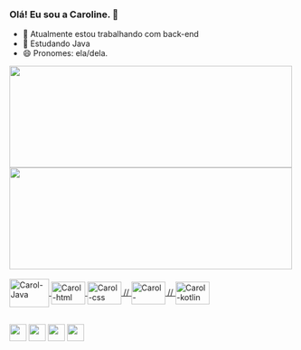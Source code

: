 ### Olá! Eu sou a Caroline. 👋

- 🔭 Atualmente estou trabalhando com back-end
- 🌱 Estudando Java
- 😄 Pronomes: ela/dela.

<div>
  <a href="https://github.com/carolbreitenbach">
  <img height="180em"  width="500" src="https://github-readme-stats.vercel.app/api?username=carolbreitenbach&show_icons=true&theme=dracula&include_all_commits=true&count_private=true"/>
  <img height="180em" width="500" src="https://github-readme-stats.vercel.app/api/top-langs/?username=carolbreitenbach&layout=compact&langs_count= 16 &theme=dracula"/>
</div>
  
<div style="display: inline_block"><br>
  <img align="center" alt="Carol-Java" height="50" width="70" src="https://cdn.jsdelivr.net/gh/devicons/devicon/icons/java/java-original-wordmark.svg">
  <img align="center" alt="Carol-html" height="40" width="60" src="https://cdn.jsdelivr.net/gh/devicons/devicon/icons/html5/html5-original.svg">
  <img align="center" alt="Carol-css" height="40" width="60" src="https://cdn.jsdelivr.net/gh/devicons/devicon/icons/css3/css3-original.svg">
 // <img align="center" alt="Carol-android" height="40" width="60" src="https://cdn.jsdelivr.net/gh/devicons/devicon/icons/android/android-original.svg">
 // <img align="center" alt="Carol-kotlin" height="40" width="60" src="https://cdn.jsdelivr.net/gh/devicons/devicon/icons/kotlin/kotlin-original.svg">

</div>
  
  ##
  
  <div>

  <a href="https://instagram.com/carol_breitenbach" target="_blank"><img height="30em" src="https://img.shields.io/badge/-Instagram-%23E4405F?style=for-the- badge&logo=instagram&logoColor=white" target="_blank"></a>
  <a href = "mailto:carolinebreitenbach@gmail.com"><img height="30em" src="https://img.shields.io/badge/-Gmail-%23333?style=for-the-badge&logo=gmail&logoColor=white" destino ="_blank"></a>
  <a href="https://www.linkedin.com/in/carolinebreitenbach" target="_blank"><img height="30em" src="https://img.shields.io/badge/LinkedIn-0077B5?style=for-the-badge&logo=linkedin&logoColor=white" target="_blank"></a>
  <a href="https://www.facebook.com/Carol.Breitenbach" target="_blank"><img height="30em" src="https://img.shields.io/badge/Facebook-1877F2?style=for-the-badge&logo=facebook&logoColor=white" target="_blank"></a>  
    
</div>
